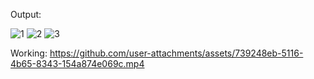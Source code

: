 Output:

![1](https://github.com/user-attachments/assets/28104071-f2ed-446f-957a-0cd15eafc2c7)
![2](https://github.com/user-attachments/assets/6f8ae4a3-64dd-4144-bd5a-e21ac286db42)
![3](https://github.com/user-attachments/assets/01842473-b487-4a8c-bc6c-4c6715089d2c)

Working:
https://github.com/user-attachments/assets/739248eb-5116-4b65-8343-154a874e069c.mp4
